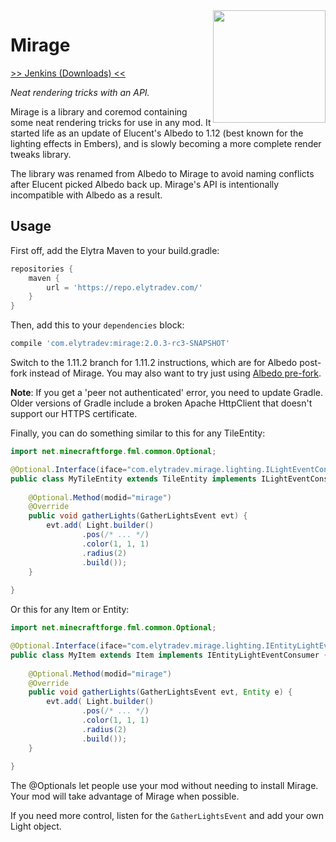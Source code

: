 <img src="https://raw.githubusercontent.com/elytra/Mirage/1.12/doc/logo.png" align="right" width="180px"/>

# Mirage

[>> Jenkins (Downloads) <<](https://ci.elytradev.com/job/elytra/job/Mirage/)

*Neat rendering tricks with an API.*

Mirage is a library and coremod containing some neat rendering tricks for use in
any mod. It started life as an update of Elucent's Albedo to 1.12 (best known for
the lighting effects in Embers), and is slowly becoming a more complete render
tweaks library.

The library was renamed from Albedo to Mirage to avoid naming conflicts after
Elucent picked Albedo back up. Mirage's API is intentionally incompatible with
Albedo as a result.

## Usage

First off, add the Elytra Maven to your build.gradle:

```gradle
repositories {
	maven {
		url = 'https://repo.elytradev.com/'
	}
}
```

Then, add this to your `dependencies` block:

```gradle
compile 'com.elytradev:mirage:2.0.3-rc3-SNAPSHOT'
```

Switch to the 1.11.2 branch for 1.11.2 instructions, which are for Albedo
post-fork instead of Mirage. You may also want to try just using
[Albedo pre-fork](https://github.com/elucent/Albedo).

**Note**: If you get a 'peer not authenticated' error, you need to update
Gradle. Older versions of Gradle include a broken Apache HttpClient that doesn't
support our HTTPS certificate.

Finally, you can do something similar to this for any TileEntity:

```java
import net.minecraftforge.fml.common.Optional;

@Optional.Interface(iface="com.elytradev.mirage.lighting.ILightEventConsumer", modid="mirage")
public class MyTileEntity extends TileEntity implements ILightEventConsumer {
	
	@Optional.Method(modid="mirage")
	@Override
	public void gatherLights(GatherLightsEvent evt) {
		evt.add( Light.builder()
				.pos(/* ... */)
				.color(1, 1, 1)
				.radius(2)
				.build());
	}
	
}

```

Or this for any Item or Entity:

```java
import net.minecraftforge.fml.common.Optional;

@Optional.Interface(iface="com.elytradev.mirage.lighting.IEntityLightEventConsumer", modid="mirage")
public class MyItem extends Item implements IEntityLightEventConsumer {
	
	@Optional.Method(modid="mirage")
	@Override
	public void gatherLights(GatherLightsEvent evt, Entity e) {
		evt.add( Light.builder()
				.pos(/* ... */)
				.color(1, 1, 1)
				.radius(2)
				.build());
	}
	
}

```

The @Optionals let people use your mod without needing to install Mirage.
Your mod will take advantage of Mirage when possible.

If you need more control, listen for the `GatherLightsEvent` and add your own
Light object.
